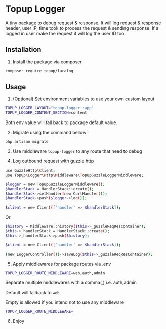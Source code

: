 # Topup Logger

A tiny package to debug request & response. It will log request & response header, user IP, time took to process the
request & sending response. If a logged in user make the request it will log the user ID too.

## Installation

1. Install the package via composer

```bash
composer require topup/laralog
```

## Usage

1. (Optional) Set environment variables to use your own custom layout

```bash
TOPUP_LOGGER_LAYOUT="topup-logger::app"
TOPUP_LOGGER_CONTENT_SECTION=content
```

Both env value will fall back to package default value.

2. Migrate using the command bellow:

```bash
php artisan migrate
```

3. Use middleware `topup-logger` to any route that need to debug

4. Log outbound request with guzzle http

```bash
use GuzzleHttp\Client;
use Topup\Logger\Http\Middleware\TopupGuzzleLoggerMiddleware;

$logger = new TopupGuzzleLoggerMiddleware();
$handlerStack = HandlerStack::create();
$handlerStack->setHandler(new CurlHandler());
$handlerStack->push($logger->log());

$client = new Client(['handler' => $handlerStack]);
```

Or
```bash
$history = Middleware::history($this->_guzzleReqResContainer);
$this->_handlerStack = HandlerStack::create();
$this->_handlerStack->push($history);

$client = new Client(['handler' => $handlerStack]);

(new LoggerController())->saveLog($this->_guzzleReqResContainer);
```

5. Apply middlewares for package routes via .env

```bash
TOPUP_LOGGER_ROUTE_MIDDLEWARE=web,auth,admin
```

Separate multiple middlewares with a comma(,) i.e. auth,admin

Default will fallback to `web`

Empty is allowed if you intend not to use any middleware

```bash
TOPUP_LOGGER_ROUTE_MIDDLEWARE=
```

6. Enjoy
